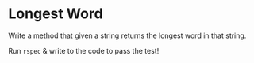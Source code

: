 # Longest Word

Write a method that given a string returns the longest word in that string.

Run `rspec` & write to the code to pass the test!
